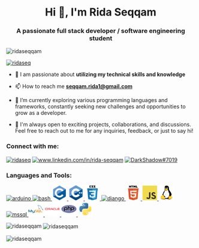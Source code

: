 <h1 align="center">Hi 👋, I'm Rida Seqqam</h1>
<h3 align="center">A passionate full stack developer / software engineering student</h3>

<p align="left"> <img src="https://komarev.com/ghpvc/?username=ridaseqqam&label=Profile%20views&color=0e75b6&style=flat" alt="ridaseqqam" /> </p>

<p align="left"> <a href="https://twitter.com/ridaseq" target="blank"><img src="https://img.shields.io/twitter/follow/ridaseq?logo=twitter&style=for-the-badge" alt="ridaseq" /></a> </p>

- 🌱 I am passionate about **utilizing my technical skills and knowledge**

- 📫 How to reach me **seqqam.rida1@gmail.com**

- 🔭 I’m currently exploring various programming languages and frameworks, constantly seeking new challenges and opportunities to grow as a developer.

- 🤝 I'm always open to exciting projects, collaborations, and discussions. Feel free to reach out to me for any inquiries, feedback, or just to say hi!


<h3 align="left">Connect with me:</h3>
<p align="left">
<a href="https://twitter.com/ridaseq" target="blank"><img align="center" src="https://raw.githubusercontent.com/rahuldkjain/github-profile-readme-generator/master/src/images/icons/Social/twitter.svg" alt="ridaseq" height="30" width="40" /></a>
<a href="www.linkedin.com/in/rida-seqqam" target="blank"><img align="center" src="https://raw.githubusercontent.com/rahuldkjain/github-profile-readme-generator/master/src/images/icons/Social/linked-in-alt.svg" alt="www.linkedin.com/in/rida-seqqam" height="30" width="40" /></a>
<a href="https://discord.gg/DarkShadow#7019" target="blank"><img align="center" src="https://raw.githubusercontent.com/rahuldkjain/github-profile-readme-generator/master/src/images/icons/Social/discord.svg" alt="DarkShadow#7019" height="30" width="40" /></a>
</p>

<h3 align="left">Languages and Tools:</h3>
<p align="left"> <a href="https://www.arduino.cc/" target="_blank" rel="noreferrer"> <img src="https://cdn.worldvectorlogo.com/logos/arduino-1.svg" alt="arduino" width="40" height="40"/> </a> <a href="https://www.gnu.org/software/bash/" target="_blank" rel="noreferrer"> <img src="https://www.vectorlogo.zone/logos/gnu_bash/gnu_bash-icon.svg" alt="bash" width="40" height="40"/> </a> <a href="https://www.cprogramming.com/" target="_blank" rel="noreferrer"> <img src="https://raw.githubusercontent.com/devicons/devicon/master/icons/c/c-original.svg" alt="c" width="40" height="40"/> </a> <a href="https://www.w3schools.com/cpp/" target="_blank" rel="noreferrer"> <img src="https://raw.githubusercontent.com/devicons/devicon/master/icons/cplusplus/cplusplus-original.svg" alt="cplusplus" width="40" height="40"/> </a> <a href="https://www.w3schools.com/css/" target="_blank" rel="noreferrer"> <img src="https://raw.githubusercontent.com/devicons/devicon/master/icons/css3/css3-original-wordmark.svg" alt="css3" width="40" height="40"/> </a> <a href="https://www.djangoproject.com/" target="_blank" rel="noreferrer"> <img src="https://cdn.worldvectorlogo.com/logos/django.svg" alt="django" width="40" height="40"/> </a> <a href="https://www.w3.org/html/" target="_blank" rel="noreferrer"> <img src="https://raw.githubusercontent.com/devicons/devicon/master/icons/html5/html5-original-wordmark.svg" alt="html5" width="40" height="40"/> </a> <a href="https://developer.mozilla.org/en-US/docs/Web/JavaScript" target="_blank" rel="noreferrer"> <img src="https://raw.githubusercontent.com/devicons/devicon/master/icons/javascript/javascript-original.svg" alt="javascript" width="40" height="40"/> </a> <a href="https://www.linux.org/" target="_blank" rel="noreferrer"> <img src="https://raw.githubusercontent.com/devicons/devicon/master/icons/linux/linux-original.svg" alt="linux" width="40" height="40"/> </a> <a href="https://www.microsoft.com/en-us/sql-server" target="_blank" rel="noreferrer"> <img src="https://www.svgrepo.com/show/303229/microsoft-sql-server-logo.svg" alt="mssql" width="40" height="40"/> </a> <a href="https://www.mysql.com/" target="_blank" rel="noreferrer"> <img src="https://raw.githubusercontent.com/devicons/devicon/master/icons/mysql/mysql-original-wordmark.svg" alt="mysql" width="40" height="40"/> </a> <a href="https://www.oracle.com/" target="_blank" rel="noreferrer"> <img src="https://raw.githubusercontent.com/devicons/devicon/master/icons/oracle/oracle-original.svg" alt="oracle" width="40" height="40"/> </a> <a href="https://www.php.net" target="_blank" rel="noreferrer"> <img src="https://raw.githubusercontent.com/devicons/devicon/master/icons/php/php-original.svg" alt="php" width="40" height="40"/> </a> <a href="https://www.python.org" target="_blank" rel="noreferrer"> <img src="https://raw.githubusercontent.com/devicons/devicon/master/icons/python/python-original.svg" alt="python" width="40" height="40"/> </a> </p>

<p><img align="left" src="https://github-readme-stats.vercel.app/api/top-langs?username=ridaseqqam&show_icons=true&locale=en&layout=compact" alt="ridaseqqam" /></p>

<p>&nbsp;<img align="center" src="https://github-readme-stats.vercel.app/api?username=ridaseqqam&show_icons=true&locale=en" alt="ridaseqqam" /></p>

<p><img align="center" src="https://github-readme-streak-stats.herokuapp.com/?user=ridaseqqam&" alt="ridaseqqam" /></p>

